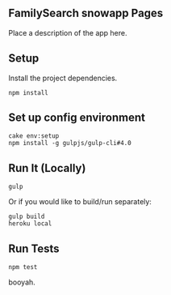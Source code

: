 FamilySearch snowapp Pages
---------------------------

Place a description of the app here.

Setup
----------------

Install the project dependencies.

    npm install


Set up config environment
----------------

    cake env:setup
    npm install -g gulpjs/gulp-cli#4.0


Run It (Locally)
----------------

    gulp
    
Or if you would like to build/run separately:

    gulp build
    heroku local

Run Tests
----------------

    npm test

booyah.
